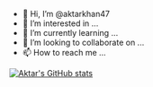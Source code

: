 - 👋 Hi, I’m @aktarkhan47
- 👀 I’m interested in ...
- 🌱 I’m currently learning ...
- 💞️ I’m looking to collaborate on ...
- 📫 How to reach me ...

<!---
aktarkhan47/aktarkhan47 is a ✨ special ✨ repository because its `README.md` (this file) appears on your GitHub profile.
You can click the Preview link to take a look at your changes.
--->

[![Aktar's GitHub stats](https://github-readme-stats.vercel.app/api?username=aktarkhan47)](https://github.com/anuraghazra/github-readme-stats)

